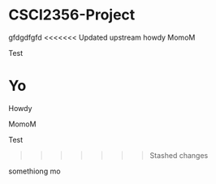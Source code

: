 # CSCI2356-Project

gfdgdfgfd
<<<<<<< Updated upstream
howdy
MomoM

Test

Yo
=======
Howdy

MomoM

Test
>>>>>>> Stashed changes

somethiong mo
